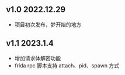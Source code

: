 ## v1.0 2022.12.29

- 项目初次发布，梦开始的地方

## v1.1 2023.1.4

* 增加请求体解密功能
* frida rpc 脚本支持 attach、pid、spawn 方式